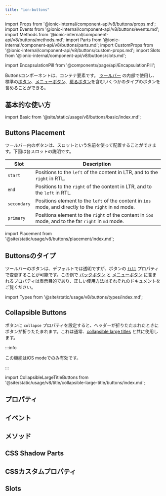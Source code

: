 ```yaml
---
title: "ion-buttons"
---
```

import Props from '@ionic-internal/component-api/v8/buttons/props.md';
import Events from '@ionic-internal/component-api/v8/buttons/events.md';
import Methods from '@ionic-internal/component-api/v8/buttons/methods.md';
import Parts from '@ionic-internal/component-api/v8/buttons/parts.md';
import CustomProps from '@ionic-internal/component-api/v8/buttons/custom-props.md';
import Slots from '@ionic-internal/component-api/v8/buttons/slots.md';

<head>
  <title>ion-buttons: Toolbar Element with Named Slots for Buttons</title>
  <meta name="description" content="Buttonsコンポーネントは、コンテナ要素です。ツールバーに配置されるボタンはion-buttons要素の中にあるべきで、名前付きスロットを使って配置することができます。" />
</head>

import EncapsulationPill from '@components/page/api/EncapsulationPill';

<EncapsulationPill type="scoped" />


Buttonsコンポーネントは、コンテナ要素です。 [ツールバー](./toolbar) の内部で使用し、標準の[ボタン](./button)、[メニューボタン](./menu-button)、[戻るボタン](./back-button)を含むいくつかのタイプのボタンを含めることができる。

## 基本的な使い方

import Basic from '@site/static/usage/v8/buttons/basic/index.md';

<Basic />


## Buttons Placement

ツールバー内のボタンは、スロットという名前を使って配置することができます。下図は各スロットの説明です。

| Slot         | Description                                                                                              |
|--------------|----------------------------------------------------------------------------------------------------------|
| `start`      | Positions to the `left` of the content in LTR, and to the `right` in RTL.                                |
| `end`        | Positions to the `right` of the content in LTR, and to the `left` in RTL.                                |
| `secondary`  | Positions element to the `left` of the content in `ios` mode, and directly to the `right` in `md` mode.  |
| `primary`    | Positions element to the `right` of the content in `ios` mode, and to the far `right` in `md` mode.      |

import Placement from '@site/static/usage/v8/buttons/placement/index.md';

<Placement />


## Buttonsのタイプ

ツールバーのボタンは、デフォルトでは透明ですが、ボタンの [`fill`](./button#fill) プロパティで変更することが可能です。この例で [バックボタン](./back-button) と [メニューボタン](./menu-button) に含まれるプロパティは表示目的であり、正しい使用方法はそれぞれのドキュメントをご覧ください。

import Types from '@site/static/usage/v8/buttons/types/index.md';

<Types />


## Collapsible Buttons

ボタンに `collapse` プロパティを設定すると、ヘッダーが折りたたまれたときにボタンが折りたたまれます。これは通常、[collapsible large titles](./title#collapsible-large-titles) と共に使用します。

:::info

この機能はiOS modeでのみ有効です。

:::

<!-- Reuse the playground from the Title directory -->
import CollapsibleLargeTitleButtons from '@site/static/usage/v8/title/collapsible-large-title/buttons/index.md';

<CollapsibleLargeTitleButtons />


## プロパティ
<Props />

## イベント
<Events />

## メソッド
<Methods />

## CSS Shadow Parts
<Parts />

## CSSカスタムプロパティ
<CustomProps />

## Slots
<Slots />
